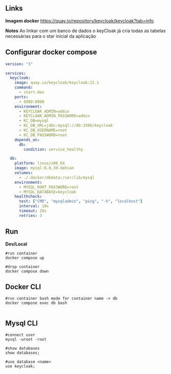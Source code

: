 ## Links
**Imagem docker**
  https://quay.io/repository/keycloak/keycloak?tab=info

**Notes**
  Ao linkar com um banco de dados o keyCloak já cria todas as tabelas necessárias para o star inicial da aplicação

## Configurar docker compose
```yaml
version: "3"

services:
  keycloak:
    image: quay.io/keycloak/keycloak:21.1
    command:
      - start-dev
    ports:
      - 8080:8080
    environment:
      - KEYCLOAK_ADMIN=admin
      - KEYCLOAK_ADMIN_PASSWORD=admin
      - KC_DB=mysql
      - KC_DB_URL=jdbc:mysql://db:3306/keycloak
      - KC_DB_USERNAME=root
      - KC_DB_PASSWORD=root
    depends_on:
      db:
        condition: service_healthy

  db:
    platform: linux/x86_64
    image: mysql:8.0.30-debian
    volumes:
      - ./.docker/dbdata:/var/lib/mysql
    environment:
      - MYSQL_ROOT_PASSWORD=root
      - MYSQL_DATABASE=keycloak
    healthcheck:
      test: ["CMD", "mysqladmin", "ping", "-h", "localhost"]
      interval: 10s
      timeout: 20s
      retries: 3

```

## Run
**Dev/Local**
```console
#run container
docker compose up

#drop container
docker compose down
```

## Docker CLI
```console
#run container bash mode for container name -> db
docker compose exec db bash


```

## Mysql CLI
```console
#connect user
mysql -uroot -root

#show databases
show databases;

#use database <name>
use keycloak;


```